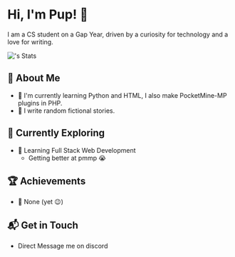 # Hi, I'm Pup! 👋

I am a CS student on a Gap Year, driven by a curiosity for technology and a love for writing.

![<username>'s Stats](https://github-readme-stats.vercel.app/api?username=pupggerss&theme=vue-dark&show_icons=true&hide_border=true&count_private=true)

## 🚀 About Me

- 🔭 I'm currently learning Python and HTML, I also make PocketMine-MP plugins in PHP.
- 📝 I write random fictional stories.

## 🌱 Currently Exploring

- 🚀 Learning Full Stack Web Development
  - Getting better at pmmp :sob:

 ## 🏆 Achievements

- 🌟 None (yet 😉)


## 📬 Get in Touch

- Direct Message me on discord 
